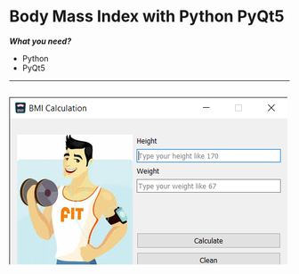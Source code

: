 # Body Mass Index with Python PyQt5

***What you need?***

* Python
* PyQt5


---
![BMI App](appImg.png)
---

